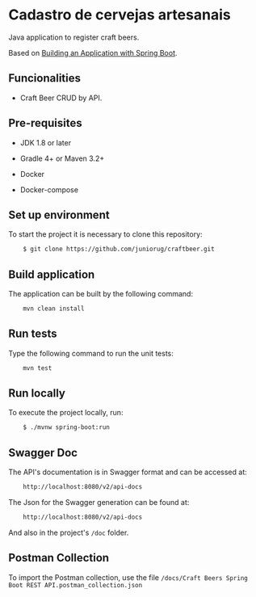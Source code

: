 # Cadastro de cervejas artesanais

Java application to register craft beers.

Based on [Building an Application with Spring Boot](https://spring.io/guides/gs/spring-boot/).

## Funcionalities

-  Craft Beer CRUD by API.<br/>

## Pre-requisites
* JDK 1.8 or later

* Gradle 4+ or Maven 3.2+

* Docker

* Docker-compose

## Set up environment

To start the project it is necessary to clone this repository:

```bash
    $ git clone https://github.com/juniorug/craftbeer.git
```

## Build application
The application can be built by the following command:

```bash
    mvn clean install
```

## Run tests
Type the following command to run the unit tests:

```bash
    mvn test
```

## Run locally

To execute the project locally, run:

```bash
    $ ./mvnw spring-boot:run
```


## Swagger Doc
The API's documentation is in Swagger format and can be accessed at:

```bash
    http://localhost:8080/v2/api-docs
```

The Json for the Swagger generation can be found at:

```bash
    http://localhost:8080/v2/api-docs
```
And also in the project's `/doc` folder.

## Postman Collection
To import the Postman collection, use the file `/docs/Craft Beers Spring Boot REST API.postman_collection.json`



